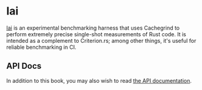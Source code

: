 # Iai #

[Iai](https://github.com/bheisler/iai) is an experimental benchmarking harness that uses Cachegrind
to perform extremely precise single-shot measurements of Rust code. It is intended as a complement
to Criterion.rs; among other things, it's useful for reliable benchmarking in CI.

## API Docs ##

In addition to this book, you may also wish to read [the API documentation](https://docs.rs/iai/).